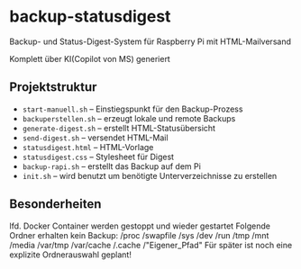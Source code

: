 # backup-statusdigest
Backup- und Status-Digest-System für Raspberry Pi mit HTML-Mailversand

Komplett über KI(Copilot von MS) generiert

## Projektstruktur
- `start-manuell.sh` – Einstiegspunkt für den Backup-Prozess
- `backuperstellen.sh` – erzeugt lokale und remote Backups
- `generate-digest.sh` – erstellt HTML-Statusübersicht
- `send-digest.sh` – versendet HTML-Mail
- `statusdigest.html` – HTML-Vorlage
- `statusdigest.css` – Stylesheet für Digest
- `backup-rapi.sh` – erstellt das Backup auf dem Pi
- `init.sh` – wird benutzt um benötigte Unterverzeichnisse zu erstellen

## Besonderheiten
lfd. Docker Container werden gestoppt und wieder gestartet
Folgende Ordner erhalten kein Backup: 
/proc /swapfile /sys /dev /run /tmp /mnt /media /var/tmp /var/cache /.cache /"Eigener_Pfad" 
Für später ist noch eine explizite Ordnerauswahl geplant!
